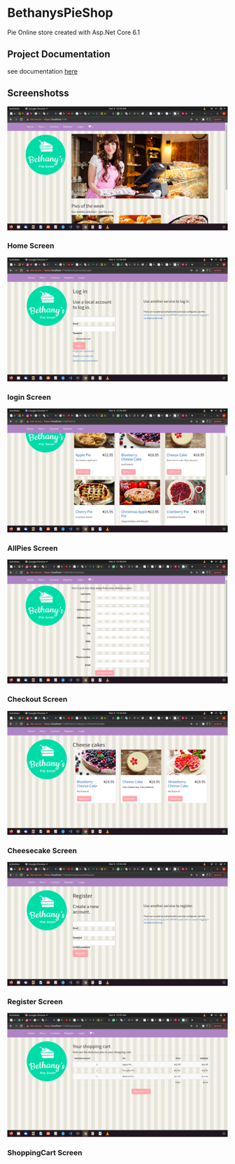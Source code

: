 # BethanysPieShop

Pie Online store created with Asp.Net Core 6.1

## Project Documentation
see documentation [here](Doc/BethanysPieShopDocx.docx)

## Screenshotss

![Home Screen](Img/home.png)
  ### Home Screen

  ![Login Screen](Img/login.png)
  ### login Screen

  ![AllPies Screen](Img/AllPies.png)
  ### AllPies Screen

  ![Checkout Screen](Img/Checkout.png)
  ### Checkout Screen

  ![Cheesecake Screen](Img/cheesecake.png)
  ### Cheesecake Screen

  ![Register Screen](Img/Register.png)
  ### Register Screen

  ![ShoppingCart Screen](Img/ShoppingCart.png)
  ### ShoppingCart Screen

  
  

